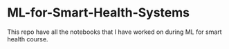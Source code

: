 # ML-for-Smart-Health-Systems
This repo have all the notebooks that I have worked on during ML for smart health course.
